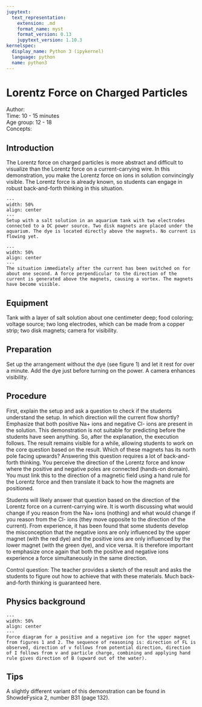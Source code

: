 ```yaml
---
jupytext:
  text_representation:
    extension: .md
    format_name: myst
    format_version: 0.13
    jupytext_version: 1.10.3
kernelspec:
  display_name: Python 3 (ipykernel)
  language: python
  name: python3
---
```


# Lorentz Force on Charged Particles


Author:     \
Time:	 10 - 15 minutes\
Age group:	12 - 18\
Concepts:	

## Introduction
The Lorentz force on charged particles is more abstract and difficult to visualize than the Lorentz force on a current-carrying wire. In this demonstration, you make the Lorentz force on ions in solution convincingly visible. The Lorentz force is already known, so students can engage in robust back-and-forth thinking in this situation.

```{figure} demo84_figure1.jpg
---
width: 50%
align: center 
---
Setup with a salt solution in an aquarium tank with two electrodes connected to a DC power source. Two disk magnets are placed under the aquarium. The dye is located directly above the magnets. No current is flowing yet.
```



```{figure} demo84_figure2.jpg
---
width: 50%
align: center 
---
The situation immediately after the current has been switched on for about one second. A force perpendicular to the direction of the current is generated above the magnets, causing a vortex. The magnets have become visible.
```


## Equipment
Tank with a layer of salt solution about one centimeter deep; food coloring; voltage source; two long electrodes, which can be made from a copper strip; two disk magnets; camera for visibility.

## Preparation
Set up the arrangement without the dye (see figure 1) and let it rest for over a minute. Add the dye just before turning on the power. A camera enhances visibility.

## Procedure
First, explain the setup and ask a question to check if the students understand the setup. In which direction will the current flow shortly? Emphasize that both positive Na+ ions and negative Cl- ions are present in the solution.
This demonstration is not suitable for predicting before the students have seen anything. So, after the explanation, the execution follows. The result remains visible for a while, allowing students to work on the core question based on the result. Which of these magnets has its north pole facing upwards?
Answering this question requires a lot of back-and-forth thinking. You perceive the direction of the Lorentz force and know where the positive and negative poles are connected (hands-on domain). You must link this to the direction of a magnetic field using a hand rule for the Lorentz force and then translate it back to how the magnets are positioned.

Students will likely answer that question based on the direction of the Lorentz force on a current-carrying wire. It is worth discussing what would change if you reason from the Na+ ions (nothing) and what would change if you reason from the Cl- ions (they move opposite to the direction of the current). From experience, it has been found that some students develop the misconception that the negative ions are only influenced by the upper magnet (with the red dye) and the positive ions are only influenced by the lower magnet (with the green dye), and vice versa. It is therefore important to emphasize once again that both the positive and negative ions experience a force simultaneously in the same direction.

Control question: The teacher provides a sketch of the result and asks the students to figure out how to achieve that with these materials. Much back-and-forth thinking is guaranteed here.

## Physics background
```{figure} demo84_figure3.PNG
---
width: 50%
align: center 
---
Force diagram for a positive and a negative ion for the upper magnet from figures 1 and 2. The sequence of reasoning is: direction of FL is observed, direction of v follows from potential direction, direction of I follows from v and particle charge, combining and applying hand rule gives direction of B (upward out of the water).
```


## Tips
A slightly different variant of this demonstration can be found in ShowdeFysica 2, number B31 (page 132).
